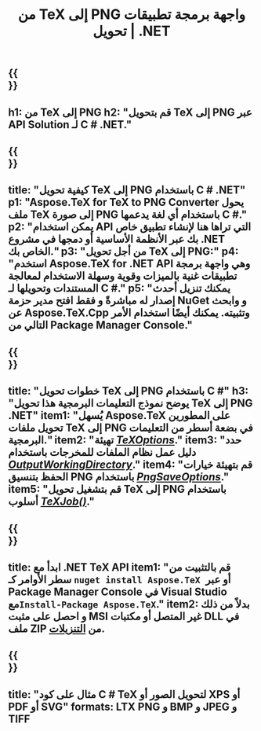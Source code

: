 ﻿---
translation: true
template: /_templates/_conversion-child-net.md
title: من TeX إلى PNG واجهة برمجة تطبيقات تحويل | .NET
description: وظيفة تحويل TeX إلى PNG. ادمج مكتبة .NET المحلية هذه في مشروعك أو استخدم التطبيقات عبر الأنظمة الأساسية لتحويل TeX إلى PNG.
keywords: 'tex إلى png api net و tex2png دمج c #'
url: /net/conversion/tex-to-png/
family: tex
platformtag: net
feature: conversion
informat: TEX
outformat: PNG
otherformats: BMP JPEG TIFF PDF SVG XPS
---


{{<section banner>}}
---
h1: من TeX إلى PNG
h2: "قم بتحويل TeX إلى PNG عبر API Solution لـ C # .NET."
---

{{<section overview>}}
---
title: "كيفية تحويل TeX إلى PNG باستخدام C # .NET"
p1: "Aspose.TeX for TeX to PNG Converter يحول ملف TeX إلى صورة PNG باستخدام أي لغة يدعمها C #."
p2: "يمكن استخدام API التي تراها هنا لإنشاء تطبيق خاص بك عبر الأنظمة الأساسية أو دمجها في مشروع .NET الخاص بك."
p3: "من أجل تحويل TeX إلى PNG:"
p4: "استخدم Aspose.TeX for .NET API وهي واجهة برمجة تطبيقات غنية بالميزات وقوية وسهلة الاستخدام لمعالجة المستندات وتحويلها لـ C #."
p5: "يمكنك تنزيل أحدث إصدار له مباشرةً و فقط افتح مدير حزمة NuGet و وابحث عن Aspose.TeX.Cpp وتثبيته. يمكنك أيضًا استخدام الأمر التالي من Package Manager Console."
---

{{<section feature1>}}
---
title: "خطوات تحويل TeX إلى PNG باستخدام C #"
h3: "يوضح نموذج التعليمات البرمجية هذا تحويل TeX إلى PNG .NET"
item1: "يُسهل Aspose.TeX على المطورين تحويل ملفات TeX إلى PNG في بضعة أسطر من التعليمات البرمجية."
item2: "تهيئة [*TeXOptions*](https://reference.aspose.com/tex/net/aspose.tex/texoptions/)."
item3: "حدد دليل عمل نظام الملفات للمخرجات باستخدام [*OutputWorkingDirectory*](https://reference.aspose.com/tex/net/aspose.tex/texoptions/outputworkingdirectory/)."
item4: "قم بتهيئة خيارات الحفظ بتنسيق PNG باستخدام [*PngSaveOptions*](https://reference.aspose.com/tex/net/aspose.tex.presentation.image/pngsaveoptions/)."
item5: "قم بتشغيل تحويل TeX إلى PNG باستخدام أسلوب [*TeXJob()*](https://reference.aspose.com/tex/net/aspose.tex/texjob/)."
---

{{<section feature2>}}
---
title: ابدأ مع .NET TeX API
item1: "قم بالتثبيت من سطر الأوامر كـ ```nuget install Aspose.TeX ```أو عبر Package Manager Console في Visual Studio مع```Install-Package Aspose.TeX```."
item2: بدلاً من ذلك و احصل على مثبت MSI غير المتصل أو مكتبات DLL في ملف ZIP من [التنزيلات](https://releases.aspose.com/tex/net).
---

{{<section widget>}}
---
title: "مثال على كود C # TeX لتحويل الصور أو XPS أو PDF أو SVG"
formats: LTX PNG و BMP و JPEG و TIFF
---